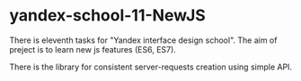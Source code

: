 # yandex-school-11-NewJS

There is eleventh  tasks for "Yandex interface design school". The aim of preject is to learn new js features (ES6, ES7).

There is the library for consistent server-requests creation using simple API.